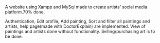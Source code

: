 A website using Xampp and MySql made to create artists' social media platform.70% done.


Authentication, Edit profile, Add painting, Sort and filter all paintings and artists, help page(made with DoctorExplain) are implemented. View of paintings and artists done without functionality. Selling/purchasing art is to be done.
